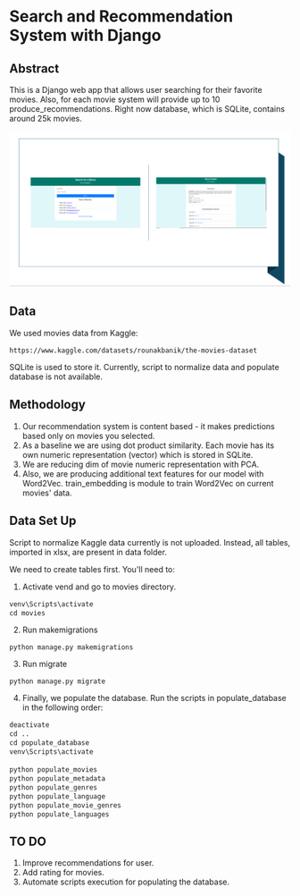 # Search and Recommendation System with Django

## Abstract
This is a Django web app that allows user searching for their favorite movies.
Also, for each movie system will provide up to 10 produce_recommendations. 
Right now database, which is SQLite, contains around 25k movies. 

<img width="1300" alt="teaser" src="./figure/sample.PNG">

## Data

We used movies data from Kaggle:

```
https://www.kaggle.com/datasets/rounakbanik/the-movies-dataset
```

SQLite is used to store it. Currently, script to normalize data and populate database is not available.

## Methodology

1. Our recommendation system is content based - it makes predictions based only on movies you selected.
2. As a baseline we are using dot product similarity. Each movie has its own numeric representation (vector) which is stored in SQLite.
3. We are reducing dim of movie numeric representation with PCA. 
4. Also, we are producing additional text features for our model with Word2Vec. train_embedding is module to train Word2Vec on current movies' data.

## Data Set Up

Script to normalize Kaggle data currently is not uploaded.
Instead, all tables, imported in xlsx, are present in data folder.

We need to create tables first. You'll need to:

1) Activate vend and go to movies directory.

```
venv\Scripts\activate
cd movies
```

2) Run makemigrations

```
python manage.py makemigrations
```

3) Run migrate

```
python manage.py migrate
```

4) Finally, we populate the database. Run the scripts in populate_database in the following order:

```
deactivate
cd ..
cd populate_database
venv\Scripts\activate

python populate_movies
python populate_metadata
python populate_genres
python populate_language
python populate_movie_genres
python populate_languages
```


## TO DO
1. Improve recommendations for user.
2. Add rating for movies.
3. Automate scripts execution for populating the database.









